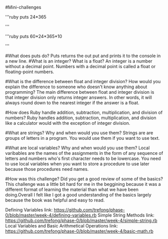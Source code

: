 #Mini-challenges

'''ruby
puts 24\*365

'''

'''ruby
puts 60\*24\*365\*10

'''


#What does puts do?
Puts returns the out put and prints it to the console in a new line.
#What is an integer? What is a float?
An integer is a number without a decimal point. Numbers with a decimal point is called a float or floating-point numbers.

#What is the difference between float and integer division? How would you explain the difference to someone who doesn't know anything about programming?
The main difference between float and integer division is that integer division only returns integer answers. In other words, it will always round down to the nearest integer if the answer is a float.

#How does Ruby handle addition, subtraction, multiplication, and division of numbers?
Ruby handles addition, subtraction, multiplication, and division like a calculator would with the exception of integer division.

#What are strings? Why and when would you use them?
Strings are are groups of letters in a program. You would use them if you want to use text.

#What are local variables? Why and when would you use them?
Local varibables are the names of the assignments in the form of any sequence of letters and numbers who's first character needs to be lowercase. You need to use local variables when you want to store a procedure to use later because those procedures need names.

#How was this challenge? Did you get a good review of some of the basics?
This challenge was a little bit hard for me in the beggining because it was a different format of learning the material than what we have been doing.Overall I felt like I got a good understanding of the basics largely because the book was helpful and easy to read.

Defining Variables link:
https://github.com/trefong/phase-0/blob/master/week-4/defining-variables.rb
Simple String Methods link:
https://github.com/trefong/phase-0/blob/master/week-4/simple-string.rb
Local Variables and Basic Arithmetical Operations link:
https://github.com/trefong/phase-0/blob/master/week-4/basic-math.rb
